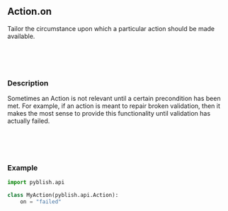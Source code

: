 ## Action.on

Tailor the circumstance upon which a particular action should be made available.

<br>
<br>
<br>

### Description

Sometimes an Action is not relevant until a certain precondition has been met. For example, if an action is meant to repair broken validation, then it makes the most sense to provide this functionality until validation has actually failed.

<br>
<br>
<br>

### Example

```python
import pyblish.api

class MyAction(pyblish.api.Action):
    on = "failed"
```